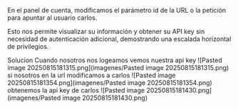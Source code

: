 En el panel de cuenta, modificamos el parámetro id de la URL o la petición para apuntar al usuario carlos.

Esto nos permite visualizar su información y obtener su API key sin necesidad de autenticación adicional, demostrando una escalada horizontal de privilegios.

Solucion
Cuando nosotros nos logeamos vemos nuestra api key
![Pasted image 20250815181315.png](imagenes/Pasted image 20250815181315.png)
si nosotros en la url modificamos a carlos
![Pasted image 20250815181354.png](imagenes/Pasted image 20250815181354.png)
obtenemos la api key de carlos
![Pasted image 20250815181430.png](imagenes/Pasted image 20250815181430.png)